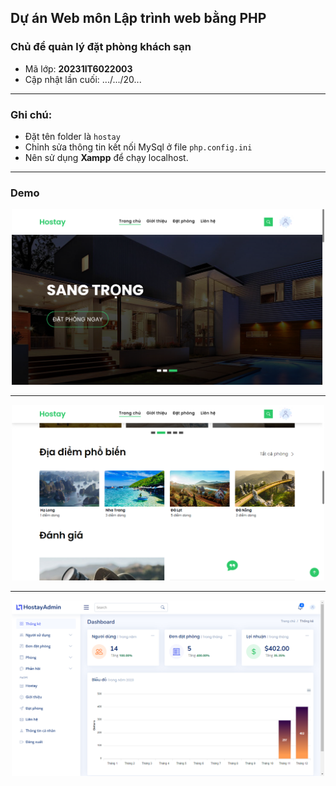 ## Dự án Web môn Lập trình web bằng PHP 
### Chủ để quản lý đặt phòng khách sạn
- Mã lớp: **20231IT6022003**
- Cập nhật lần cuối: .../.../20...
---
### Ghi chú:
- Đặt tên folder là ```hostay```
- Chỉnh sửa thông tin kết nối MySql ở file ```php.config.ini```
- Nên sử dụng **Xampp** để chạy localhost.
---
### Demo

<div align="center">
    <img src="demo/img-1.png" width="500"/>
</div>

---

<div align="center">
    <img src="demo/img-2.png" width="500"/>
</div>

---

<div align="center">
    <img src="demo/img-3.png" width="500"/>
</div>